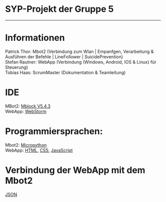 
# SYP-Projekt der Gruppe 5
---
# Informationen
Patrick Thor: Mbot2 (Verbindung zum Wlan | Empanfgen, Verarbeitung & Ausführen der Befehle | LineFollower | SuicidePrevention)<br>
Stefan Rautner: WebApp (Verbindung (Windows, Android, IOS & Linux) für Steuerung)<br>
Tobias Haas: ScrumMaster (Dokumentation & Teamleitung)<br>

# IDE
MBot2: [Mblock V5.4.3](https://s.mblock.cc/download/pc-windows)<br>
WebApp: [WebStorm](https://www.jetbrains.com/webstorm/download/download-thanks.html)

# Programmiersprachen:
Mbot2: [Micropython](https://docs.micropython.org/en/latest/)<br>
WebApp: [HTML](https://wiki.selfhtml.org/wiki/HTML), [CSS](https://wiki.selfhtml.org/wiki/CSS), [JavaScript](https://wiki.selfhtml.org/wiki/JavaScript)

# Verbindung der WebApp mit dem Mbot2
[JSON](https://www.json.org/json-de.html)
